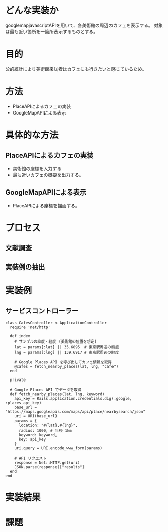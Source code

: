 # どんな実装か
googlemapjavascriptAPIを用いて、各美術館の周辺のカフェを表示する。
対象は最も近い箇所を一箇所表示するものとする。

# 目的
公的統計により美術館来訪者はカフェにも行きたいと感じているため。

# 方法
- PlaceAPIによるカフェの実装
- GoogleMapAPIによる表示

# 具体的な方法
## PlaceAPIによるカフェの実装
- 美術館の座標を入力する
- 最も近いカフェの概要を出力する。

## GoogleMapAPIによる表示
- PlaceAPIによる座標を描画する。

# プロセス
## 文献調査

## 実装例の抽出


# 実装例
## サービスコントローラー
```
class CafesController < ApplicationController
  require 'net/http'

  def index
    # サンプルの緯度・経度 (美術館の位置を想定)
    lat = params[:lat] || 35.6895  # 東京駅周辺の緯度
    lng = params[:lng] || 139.6917 # 東京駅周辺の経度

    # Google Places API を呼び出してカフェ情報を取得
    @cafes = fetch_nearby_places(lat, lng, "cafe")
  end

  private

  # Google Places API でデータを取得
  def fetch_nearby_places(lat, lng, keyword)
    api_key = Rails.application.credentials.dig(:google, :places_api_key)
    base_url = "https://maps.googleapis.com/maps/api/place/nearbysearch/json"
    uri = URI(base_url)
    params = {
      location: "#{lat},#{lng}",
      radius: 1000, # 半径 1km
      keyword: keyword,
      key: api_key
    }
    uri.query = URI.encode_www_form(params)

    # API リクエスト
    response = Net::HTTP.get(uri)
    JSON.parse(response)["results"]
  end
end
```


# 実装結果

# 課題

